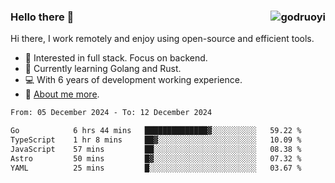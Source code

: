 ### Hello there 👋 <img align="right" src="https://github-readme-stats.vercel.app/api?username=godruoyi&show_icons=true" alt="godruoyi" />

Hi there, I work remotely and enjoy using open-source and efficient tools.

- 🔭 Interested in full stack. Focus on backend.
- 🌱 Currently learning Golang and Rust.
- 💻 With 6 years of development working experience.
- 👒 [About me more](https://godruoyi.com/posts/about-godruoyi).



<!--START_SECTION:waka-->

```txt
From: 05 December 2024 - To: 12 December 2024

Go            6 hrs 44 mins   ██████████████▓░░░░░░░░░░   59.22 %
TypeScript    1 hr 8 mins     ██▓░░░░░░░░░░░░░░░░░░░░░░   10.09 %
JavaScript    57 mins         ██░░░░░░░░░░░░░░░░░░░░░░░   08.38 %
Astro         50 mins         █▓░░░░░░░░░░░░░░░░░░░░░░░   07.32 %
YAML          25 mins         █░░░░░░░░░░░░░░░░░░░░░░░░   03.67 %
```

<!--END_SECTION:waka-->
